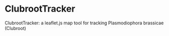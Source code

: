 # ClubrootTracker
ClubrootTracker: a leaflet.js map tool for tracking Plasmodiophora brassicae (Clubroot)
